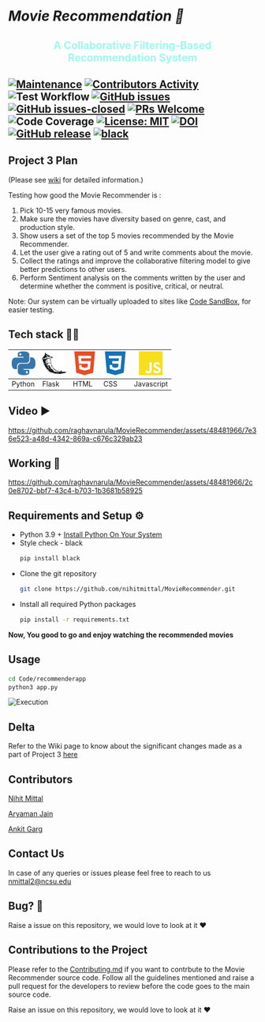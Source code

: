 # <i>Movie Recommendation 🎥 </i>


<h2 style="text-align: center; color:#9EF8EE">A Collaborative Filtering-Based Recommendation System<h2>

[![Maintenance](https://img.shields.io/badge/Maintained%3F-yes-green.svg)](https://github.com/raghavnarula/MovieRecommender/graphs/commit-activity)
[![Contributors Activity](https://img.shields.io/github/commit-activity/m/raghavnarula/MovieRecommender)](https://github.com/raghavnarula/MovieRecommender/pulse)
![Test Workflow](https://github.com/raghavnarula/MovieRecommender/actions/workflows/test.yml/badge.svg)
[![GitHub issues](https://img.shields.io/github/issues/raghavnarula/MovieRecommender.svg)](https://github.com/raghavnarula/MovieRecommender/issues)
[![GitHub issues-closed](https://img.shields.io/github/issues-closed/raghavnarula/MovieRecommender.svg)](https://github.com/raghavnarula/MovieRecommender/issues?q=is%3Aissue+is%3Aclosed)
[![PRs Welcome](https://img.shields.io/badge/PRs-welcome-brightgreen.svg?style=flat-square)](http://makeapullrequest.com)
![Code Coverage](https://img.shields.io/badge/coverage-99.4%25-light_green)
[![License: MIT](https://img.shields.io/badge/License-MIT-red.svg)](https://opensource.org/licenses/MIT)
[![DOI](https://zenodo.org/badge/DOI/10.5281/zenodo.8432874.svg)](https://doi.org/10.5281/zenodo.8432874)
[![GitHub release](https://img.shields.io/github/tag/raghavnarula/MovieRecommender.svg )](https://github.com/raghavnarula/MovieRecommender/tags)
[![black](https://img.shields.io/badge/StyleChecker-black-purple.svg)](https://pypi.org/project/black/)

<h2>Project 3 Plan</h2>

(Please see [wiki](https://github.com/raghavnarula/MovieRecommender/wiki/Project-3-Plan) for detailed information.)

Testing how good the Movie Recommender is :

1. Pick 10-15 very famous movies.
2. Make sure the movies have diversity based on genre, cast, and production style.
3. Show users a set of the top 5 movies recommended by the Movie Recommender.
4. Let the user give a rating out of 5 and write comments about the movie.
5. Collect the ratings and improve the collaborative filtering model to give better predictions to other users.
6. Perform Sentiment analysis on the comments written by the user and determine whether the comment is positive, critical, or neutral.

Note: Our system can be virtually uploaded to sites like [Code SandBox](https://codesandbox.io/), for easier testing.

<h2>Tech stack 👨‍💻</h2>

|<img src="images/python.svg">     | <img src="images/flask.svg">      | <img src="images/html5.svg">         |<img src="images/css3.svg">       | <img src="images/javascript.svg">        | 
| -------- | ------- | -------- | ------- | -------|
| Python | Flask     | HTML | CSS     | Javascript |


<h2>Video ▶️</h2>

https://github.com/raghavnarula/MovieRecommender/assets/48481966/7e36e523-a48d-4342-869a-c676c329ab23




<h2>Working 📱</h2>


https://github.com/raghavnarula/MovieRecommender/assets/48481966/2c0e8702-bbf7-43c4-b703-1b3681b58925

<h2>Requirements and Setup ⚙️</h2>

- Python 3.9 + [Install Python On Your System](https://docs.python.org/3.9/using/index.html)
- Style check - black
  ``` bash
  pip install black
  ```
- Clone the git repository
  ``` bash
  git clone https://github.com/nihitmittal/MovieRecommender.git
  ```
- Install all required Python packages
  ``` bash
  pip install -r requirements.txt
  ```
**Now, You good to go and enjoy watching the recommended movies** 

<h2>Usage</h2>

``` bash
cd Code/recommenderapp
python3 app.py
```
![Execution](https://raw.githubusercontent.com/git-ankit/MovieRecommender/master/asset/execution.gif)

<h2>Delta </h2>

Refer to the Wiki page to know about the significant changes made as a part of Project 3 [here](https://github.com/nihitmittal/MovieRecommender/wiki/The-Delta-(Project-3))

<h2>Contributors </h2>

[Nihit Mittal](https://www.linkedin.com/in/nihitmittal/)

[Aryaman Jain](https://www.linkedin.com/in/aryaman-jain03/)

[Ankit Garg](https://www.linkedin.com/in/ankitgarg5/)
<h2>Contact Us </h2>

In case of any queries or issues please feel free to reach to us nmittal2@ncsu.edu 

<h2>Bug? 🐛</h2>
Raise a issue on this repository, we would love to look at it ❤️
  
## Contributions to the Project
Please refer to the [Contributing.md](https://github.com/raghavnarula/MovieRecommender/blob/master/CONTRIBUTING.md) if you want to contrbute to the Movie Recommender source code. Follow all the guidelines mentioned and raise a pull request for the developers to review before the code goes to the main source code.


Raise an issue on this repository, we would love to look at it ❤️
